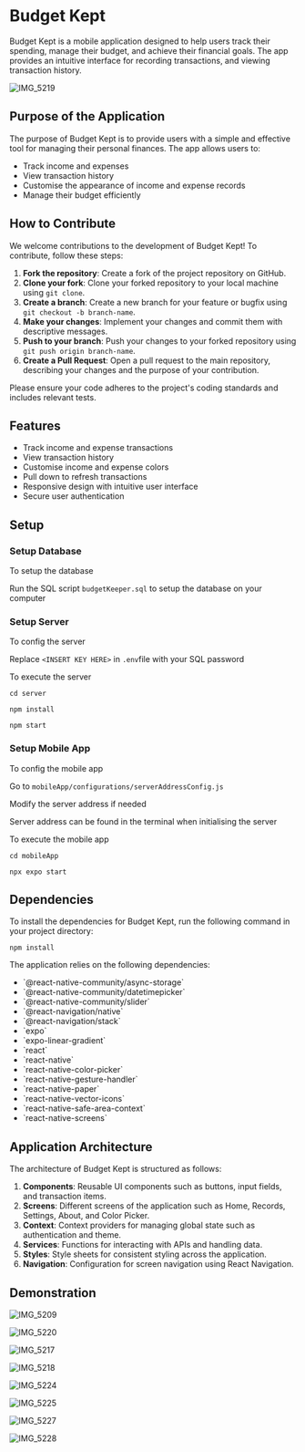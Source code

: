 
# Budget Kept

Budget Kept is a mobile application designed to help users track their spending, manage their budget, and achieve their financial goals. The app provides an intuitive interface for recording transactions, and viewing transaction history.

![IMG_5219](https://github.com/wengchonglao0124/Budget-Kept-App/assets/85862169/3ef7d489-47b8-4a75-82fd-5f5d5511f989)

## Purpose of the Application

The purpose of Budget Kept is to provide users with a simple and effective tool for managing their personal finances. The app allows users to:
- Track income and expenses
- View transaction history
- Customise the appearance of income and expense records
- Manage their budget efficiently

## How to Contribute

We welcome contributions to the development of Budget Kept! To contribute, follow these steps:
1. **Fork the repository**: Create a fork of the project repository on GitHub.
2. **Clone your fork**: Clone your forked repository to your local machine using `git clone`.
3. **Create a branch**: Create a new branch for your feature or bugfix using `git checkout -b branch-name`.
4. **Make your changes**: Implement your changes and commit them with descriptive messages.
5. **Push to your branch**: Push your changes to your forked repository using `git push origin branch-name`.
6. **Create a Pull Request**: Open a pull request to the main repository, describing your changes and the purpose of your contribution.

Please ensure your code adheres to the project's coding standards and includes relevant tests.

## Features

- Track income and expense transactions
- View transaction history
- Customise income and expense colors
- Pull down to refresh transactions
- Responsive design with intuitive user interface
- Secure user authentication

## Setup

### Setup Database

To setup the database 

Run the SQL script `budgetKeeper.sql` to setup the database on your computer

### Setup Server

To config the server

Replace `<INSERT KEY HERE>` in `.env`file with your SQL password

To execute the server 

`cd server`

`npm install`

`npm start`

### Setup Mobile App

To config the mobile app

Go to `mobileApp/configurations/serverAddressConfig.js`

Modify the server address if needed

Server address can be found in the terminal when initialising the server

To execute the mobile app

`cd mobileApp`

`npx expo start`


## Dependencies

To install the dependencies for Budget Kept, run the following command in your project directory:

`npm install`

The application relies on the following dependencies:

- \`@react-native-community/async-storage\`
- \`@react-native-community/datetimepicker\`
- \`@react-native-community/slider\`
- \`@react-navigation/native\`
- \`@react-navigation/stack\`
- \`expo\`
- \`expo-linear-gradient\`
- \`react\`
- \`react-native\`
- \`react-native-color-picker\`
- \`react-native-gesture-handler\`
- \`react-native-paper\`
- \`react-native-vector-icons\`
- \`react-native-safe-area-context\`
- \`react-native-screens\`

## Application Architecture

The architecture of Budget Kept is structured as follows:

1. **Components**: Reusable UI components such as buttons, input fields, and transaction items.
2. **Screens**: Different screens of the application such as Home, Records, Settings, About, and Color Picker.
3. **Context**: Context providers for managing global state such as authentication and theme.
4. **Services**: Functions for interacting with APIs and handling data.
5. **Styles**: Style sheets for consistent styling across the application.
6. **Navigation**: Configuration for screen navigation using React Navigation.

## Demonstration

![IMG_5209](https://github.com/wengchonglao0124/Budget-Kept-App/assets/85862169/56d2cbd3-aeb7-4c71-9dda-88090bc36f02)

![IMG_5220](https://github.com/wengchonglao0124/Budget-Kept-App/assets/85862169/e443fbe5-50a4-497a-a2be-ff9a7318823c)

![IMG_5217](https://github.com/wengchonglao0124/Budget-Kept-App/assets/85862169/0a2f5c15-522f-4bcc-9747-aa0e6c27995f)

![IMG_5218](https://github.com/wengchonglao0124/Budget-Kept-App/assets/85862169/ed75e5b0-c620-4cba-ae83-0763c9547d7b)

![IMG_5224](https://github.com/wengchonglao0124/Budget-Kept-App/assets/85862169/8c18cc25-7578-4f4b-b67b-36621ba5033f)

![IMG_5225](https://github.com/wengchonglao0124/Budget-Kept-App/assets/85862169/3cc5cc54-da57-4d3d-8c65-6cc1d3e174cd)

![IMG_5227](https://github.com/wengchonglao0124/Budget-Kept-App/assets/85862169/b37367f2-8a00-4b49-9974-d4d1ebee11a8)

![IMG_5228](https://github.com/wengchonglao0124/Budget-Kept-App/assets/85862169/be4d0d41-e792-43a4-b568-aa9d41a57973)
